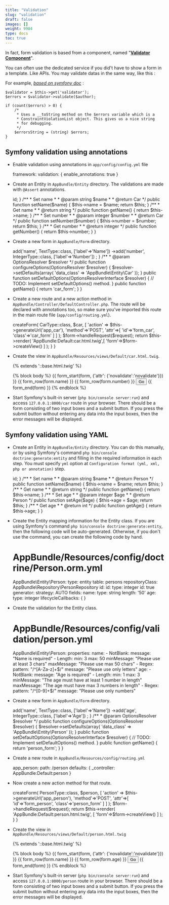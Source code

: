 ```yaml
---
title: "Validation"
slug: "validation"
draft: false
images: []
weight: 9984
type: docs
toc: true
---
```


In fact, form validation is based from a component, named "**[Validator Component][1]**".

You can often use the dedicated service if you did't have to show a form in a template. Like APIs. You may validate datas in the same way, like this :

For example, *[based on symfony doc][2]* :

    $validator = $this->get('validator');
    $errors = $validator->validate($author);
    
    if (count($errors) > 0) {
        /*
         * Uses a __toString method on the $errors variable which is a
         * ConstraintViolationList object. This gives us a nice string
         * for debugging.
         */
        $errorsString = (string) $errors;
    }


  [1]: http://symfony.com/doc/current/components/validator.html
  [2]: http://symfony.com/doc/current/validation.html

## Symfony validation using annotations
* Enable validation using annotations in `app/config/config.yml` file



    framework:
        validation: { enable_annotations: true }


* Create an Entity in `AppBundle/Entity` directory. The validations are made with `@Assert` annotations.


    <?php
    # AppBundle/Entity/Car.php


    namespace AppBundle\Entity;


    use Doctrine\ORM\Mapping as ORM;
    use Symfony\Component\Validator\Constraints as Assert;

    /**
     * Car
     *
     * @ORM\Table(name="cars")
     * @ORM\Entity(repositoryClass="AppBundle\Repository\CarRepository")
     */
    class Car
    {
        /**
         * @var int
         *
         * @ORM\Column(name="id", type="integer")
         * @ORM\Id
         * @ORM\GeneratedValue(strategy="AUTO")
         */
        private $id;

        /**
         * @var string
         *
         * @ORM\Column(name="name", type="string", length=50)
         * @Assert\NotBlank(message="Please provide a name")
         * @Assert\Length(
         *     min=3,
         *     max=50,
         *     minMessage="The name must be at least 3 characters long",
         *     maxMessage="The name cannot be longer than 50 characters"
         * )
         * @Assert\Regex(
         *     pattern="/^[A-Za-z]+$/",
         *     message="Only letters allowed"
         * )
         */
        private $name;

        /**
         * @var string
         *
         * @ORM\Column(name="number", type="integer")
         * @Assert\NotBlank(message="Please provide a number")
         * @Assert\Length(
         *     min=1,
         *     max=3,
         *     minMessage="The number field must contain at least one number",
         *     maxMessage="The number field must contain maximum 3 numbers"
         * )
         * @Assert\Regex(
         *     pattern="/^[0-9]+$/",
         *     message="Only numbers allowed"
         * )
         */
        private $number;


        /**
         * Get id
         *
         * @return int
         */
        public function getId()
        {
            return $this->id;
        }

        /**
         * Set name
         *
         * @param string $name
         *
         * @return Car
         */
        public function setName($name)
        {
            $this->name = $name;

            return $this;
        }

        /**
         * Get name
         *
         * @return string
         */
        public function getName()
        {
            return $this->name;
        }

        /**
         * Set number
         *
         * @param integer $number
         *
         * @return Car
         */
        public function setNumber($number)
        {
            $this->number = $number;

            return $this;
        }

        /**
         * Get number
         *
         * @return integer
         */
        public function getNumber()
        {
            return $this->number;
        }
    }


* Create a new form in `AppBundle/Form` directory.


    <?php
    # AppBundle/Form/CarType.php

    namespace AppBundle\Form;

    use Symfony\Component\Form\AbstractType;
    use Symfony\Component\Form\FormBuilderInterface;
    use Symfony\Component\OptionsResolver\OptionsResolver;
    use Symfony\Component\OptionsResolver\OptionsResolverInterface;
    use Symfony\Component\Form\Extension\Core\Type\TextType;
    use Symfony\Component\Form\Extension\Core\Type\IntegerType;

    class CarType extends AbstractType
    {
        /**
         * @param FormBuilderInterface $builder
         * @param array $options
         */
        public function buildForm(FormBuilderInterface $builder, array $options)
        {
            $builder
                ->add('name', TextType::class, ['label'=>'Name'])
                ->add('number', IntegerType::class, ['label'=>'Number'])
            ;
        }

        /**
         * @param OptionsResolver $resolver
         */
        public function configureOptions(OptionsResolver $resolver)
        {
            $resolver->setDefaults(array(
                'data_class' => 'AppBundle\Entity\Car'
            ));
        }

        public function setDefaultOptions(OptionsResolverInterface $resolver)
        {
            // TODO: Implement setDefaultOptions() method.
        }

        public function getName()
        {
            return 'car_form';
        }
    }


* Create a new route and a new action method in `AppBundle/Controller/DefaultController.php`. The route will be declared with annotations too, so make sure you've imported this route in the main route file (`app/config/routing.yml`).



    <?php

    namespace AppBundle\Controller;

    use Symfony\Bundle\FrameworkBundle\Controller\Controller;
    use Symfony\Component\HttpFoundation\Request;
    use Symfony\Component\Routing\Annotation\Route;
    use AppBundle\Entity\Car;
    use AppBundle\Form\CarType;

    class DefaultController extends Controller
    {
        /**
         * @Route("/car", name="app_car")
         */
        public function carAction(Request $request)
        {
            $car = new Car();

            $form = $this->createForm(
                CarType::class,
                $car,
                [
                    'action' => $this->generateUrl('app_car'),
                    'method'=>'POST',
                    'attr'=>[
                        'id'=>'form_car',
                        'class'=>'car_form'
                    ]
                ]
            );

            $form->handleRequest($request);

            return $this->render(
                'AppBundle:Default:car.html.twig',[
                    'form'=>$form->createView()
                ]
            );
        }
    }


* Create the view in `AppBundle/Resources/views/Default/car.html.twig`.


    {% extends '::base.html.twig' %}

    {% block body %}
        {{ form_start(form, {'attr': {'novalidate':'novalidate'}}) }}
        {{ form_row(form.name) }}
        {{ form_row(form.number) }}
        <button type="submit">Go</button>
        {{ form_end(form) }}
    {% endblock %}


* Start Symfony's built-in server (`php bin/console server:run`) and access `127.0.0.1:8000/car` route in your browser. There should be a form consisting of two input boxes and a submit button. If you press the submit button without entering any data into the input boxes, then the error messages will be displayed.

## Symfony validation using YAML
* Create an Entity in `AppBundle/Entity` directory. You can do this manually, or by using Symfony's command `php bin/console doctrine:generate:entity` and filling in the required information in each step. You must specify `yml` option at `Configuration format (yml, xml, php or annotation)` step.



    <?php
    # AppBundle/Entity/Person.php

    namespace AppBundle\Entity;

    /**
     * Person
     */
    class Person
    {
        /**
         * @var int
         */
        private $id;

        /**
         * @var string
         */
        private $name;

        /**
         * @var int
         */
        private $age;


        /**
         * Get id
         *
         * @return int
         */
        public function getId()
        {
            return $this->id;
        }

        /**
         * Set name
         *
         * @param string $name
         *
         * @return Person
         */
        public function setName($name)
        {
            $this->name = $name;

            return $this;
        }

        /**
         * Get name
         *
         * @return string
         */
        public function getName()
        {
            return $this->name;
        }

        /**
         * Set age
         *
         * @param integer $age
         *
         * @return Person
         */
        public function setAge($age)
        {
            $this->age = $age;

            return $this;
        }

        /**
         * Get age
         *
         * @return int
         */
        public function getAge()
        {
            return $this->age;
        }
    }


* Create the Entity mapping information for the Entity class. If you are using Symfony's command `php bin/console doctrine:generate:entity`, then the following code will be auto-generated. Otherwise, if you don't use the command, you can create the following code by hand.


    # AppBundle/Resources/config/doctrine/Person.orm.yml

    AppBundle\Entity\Person:
    type: entity
    table: persons
    repositoryClass: AppBundle\Repository\PersonRepository
    id:
        id:
            type: integer
            id: true
            generator:
                strategy: AUTO
    fields:
        name:
            type: string
            length: '50'
        age:
            type: integer
    lifecycleCallbacks: {  }


* Create the validation for the Entity class.


    # AppBundle/Resources/config/validation/person.yml

    AppBundle\Entity\Person:
        properties:
            name:
                - NotBlank:
                    message: "Name is required"
                - Length:
                    min: 3
                    max: 50
                    minMessage: "Please use at least 3 chars"
                    maxMessage: "Please use max 50 chars"
                - Regex:
                    pattern: "/^[A-Za-z]+$/"
                    message: "Please use only letters"
            age:
                - NotBlank:
                    message: "Age is required"
                - Length:
                    min: 1
                    max: 3
                    minMessage: "The age must have at least 1 number in length"
                    maxMessage: "The age must have max 3 numbers in length"
                - Regex:
                    pattern: "/^[0-9]+$/"
                    message: "Please use only numbers"

* Create a new form in `AppBundle/Form` directory.


    <?php
    # AppBundle/Form/PersonType.php

    namespace AppBundle\Form;

    use Symfony\Component\Form\AbstractType;
    use Symfony\Component\Form\FormBuilderInterface;
    use Symfony\Component\OptionsResolver\OptionsResolver;
    use Symfony\Component\OptionsResolver\OptionsResolverInterface;
    use Symfony\Component\Form\Extension\Core\Type\TextType;
    use Symfony\Component\Form\Extension\Core\Type\IntegerType;

    class PersonType extends AbstractType
    {
        /**
         * @param FormBuilderInterface $builder
         * @param array $options
         */
        public function buildForm(FormBuilderInterface $builder, array $options)
        {
            $builder
                ->add('name', TextType::class, ['label'=>'Name'])
                ->add('age', IntegerType::class, ['label'=>'Age'])
            ;
        }

        /**
         * @param OptionsResolver $resolver
         */
        public function configureOptions(OptionsResolver $resolver)
        {
            $resolver->setDefaults(array(
                'data_class' => 'AppBundle\Entity\Person'
            ));
        }

        public function setDefaultOptions(OptionsResolverInterface $resolver)
        {
            // TODO: Implement setDefaultOptions() method.
        }

        public function getName()
        {
            return 'person_form';
        }
    }


* Create a new route in `AppBundle/Resources/config/routing.yml`


    app_person:
        path: /person
        defaults: { _controller: AppBundle:Default:person }


* Now create a new action method for that route.


    <?php
    # AppBundle/Controller/DefaultController.php

    namespace AppBundle\Controller;

    use Symfony\Bundle\FrameworkBundle\Controller\Controller;
    use Symfony\Component\HttpFoundation\Request;
    use AppBundle\Entity\Person;
    use AppBundle\Form\PersonType;

    class DefaultController extends Controller
    {
        public function personAction(Request $request)
        {
            $person = new Person();

            $form = $this->createForm(
                PersonType::class,
                $person,
                [
                    'action' => $this->generateUrl('app_person'),
                    'method'=>'POST',
                    'attr'=>[
                        'id'=>'form_person',
                        'class'=>'person_form'
                    ]
                ]
            );

            $form->handleRequest($request);

            return $this->render(
                'AppBundle:Default:person.html.twig', [
                    'form'=>$form->createView()
                ]
            );
        }
    }


* Create the view in `AppBundle/Resources/views/Default/person.html.twig`


    {% extends '::base.html.twig' %}

    {% block body %}
        {{ form_start(form, {'attr': {'novalidate':'novalidate'}}) }}
            {{ form_row(form.name) }}
            {{ form_row(form.age) }}
            <button type="submit">Go</button>
        {{ form_end(form) }}
    {% endblock %}


* Start Symfony's built-in server (`php bin/console server:run`) and access `127.0.0.1:8000/person` route in your browser. There should be a form consisting of two input boxes and a submit button. If you press the submit button without entering any data into the input boxes, then the error messages will be displayed.

